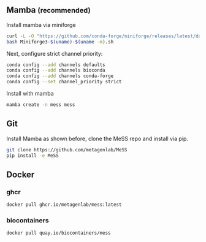 ## Mamba <small>(recommended)</small>

Install mamba via miniforge

```sh
curl -L -O "https://github.com/conda-forge/miniforge/releases/latest/download/Miniforge3-$(uname)-$(uname -m).sh"
bash Miniforge3-$(uname)-$(uname -m).sh
```

Next, configure strict channel priority:

```sh
conda config --add channels defaults
conda config --add channels bioconda
conda config --add channels conda-forge
conda config --set channel_priority strict
```
Install with mamba

```sh
mamba create -n mess mess
```

## Git
Install Mamba as shown before, clone the MeSS repo and install via pip.

```sh
git clone https://github.com/metagenlab/MeSS
pip install -e MeSS
```

## Docker

### ghcr

```sh
docker pull ghcr.io/metagenlab/mess:latest
```

### biocontainers

```sh
docker pull quay.io/biocontainers/mess
```
